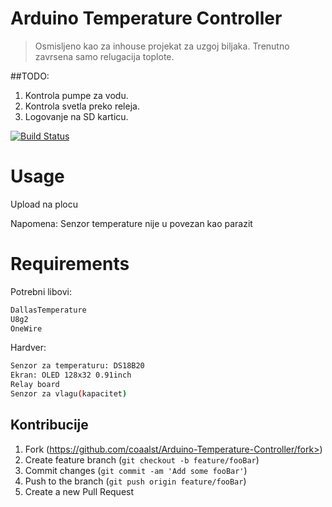 
# Arduino Temperature Controller
>Osmisljeno kao za inhouse projekat za uzgoj biljaka. 
Trenutno zavrsena samo relugacija toplote.

##TODO:
1. Kontrola pumpe za vodu.
2. Kontrola svetla preko releja.
3. Logovanje na SD karticu.

[![Build Status][travis-image]][travis-url]

# Usage
Upload na plocu

Napomena: Senzor temperature nije u povezan kao parazit

# Requirements
Potrebni libovi:
```sh
DallasTemperature
U8g2
OneWire
```
Hardver:
```sh
Senzor za temperaturu: DS18B20
Ekran: OLED 128x32 0.91inch
Relay board
Senzor za vlagu(kapacitet)
```

## Kontribucije
1. Fork (https://github.com/coaalst/Arduino-Temperature-Controller/fork>)
2. Create feature branch (`git checkout -b feature/fooBar`)
3. Commit changes (`git commit -am 'Add some fooBar'`)
4. Push to the branch (`git push origin feature/fooBar`)
5. Create a new Pull Request

[travis-image]: https://img.shields.io/travis/dbader/node-datadog-metrics/master.svg?style=flat-square
[travis-url]: https://travis-ci.org/dbader/node-datadog-metrics
